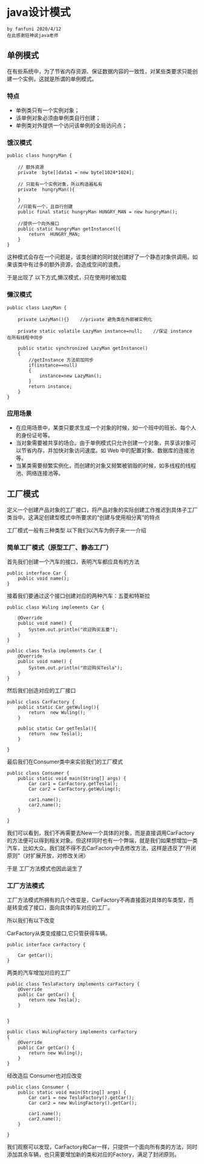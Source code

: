 # java设计模式
```
by fanfuni 2020/4/12
在此感谢狂神说java老师

```
## 单例模式
在有些系统中，为了节省内存资源、保证数据内容的一致性，对某些类要求只能创建一个实例，这就是所谓的单例模式。
### 特点
- 单例类只有一个实例对象；
- 该单例对象必须由单例类自行创建；
- 单例类对外提供一个访问该单例的全局访问点；

### 饿汉模式
```
public class hungryMan {
    
    // 额外资源
    private  byte[]data1 = new byte[1024*1024];

    // 只能有一个实例对象，所以构造器私有
    private  hungryMan(){

    }
    //只能有一个，且自行创建
    public final static hungryMan HUNGRY_MAN = new hungryMan();

    //提供一个向外接口
    public static hungryMan getInstance(){
        return  HUNGRY_MAN;
    }
}

```
这种模式会存在一个问题是，该类创建的同时就创建好了一个静态对象供调用。如果该类中有过多的额外资源，会造成空间的浪费。

于是出现了 以下方式,懒汉模式，只在使用时被加载
### 懒汉模式
```
public class LazyMan {

    private LazyMan(){}    //private 避免类在外部被实例化

    private static volatile LazyMan instance=null;    //保证 instance 在所有线程中同步
    
    public static synchronized LazyMan getInstance()
    {
        //getInstance 方法前加同步
        if(instance==null)
        {
            instance=new LazyMan();
        }
        return instance;
    }
}
```
### 应用场景
- 在应用场景中，某类只要求生成一个对象的时候，如一个班中的班长、每个人的身份证号等。
- 当对象需要被共享的场合。由于单例模式只允许创建一个对象，共享该对象可以节省内存，并加快对象访问速度。如 Web 中的配置对象、数据库的连接池等。
- 当某类需要频繁实例化，而创建的对象又频繁被销毁的时候，如多线程的线程池、网络连接池等。

## 工厂模式
定义一个创建产品对象的工厂接口，将产品对象的实际创建工作推迟到具体子工厂类当中。这满足创建型模式中所要求的“创建与使用相分离”的特点

工厂模式一般有三种类型 以下我们以汽车为例子来一一介绍

### 简单工厂模式（原型工厂、静态工厂）
首先我们创建一个汽车的接口，表明汽车都应具有的方法
```
public interface Car {
    public void name();
}
```
接着我们要通过这个接口创建对应的两种汽车：五菱和特斯拉
```
public class Wuling implements Car {

    @Override
    public void name() {
        System.out.println("欢迎购买五菱");
    }
}
```
```
public class Tesla implements Car {
    @Override
    public void name() {
        System.out.println("欢迎购买Tesla");
    }
}
```
然后我们创造对应的工厂接口
```
public class CarFactory {
    public static Car getWuling(){
        return  new Wuling();
    } 
    
    public static Car getTesla(){
        return  new Tesla();
    }
    
}
```
最后我们在Consumer类中来实验我们的工厂模式
```
public class Consumer {
    public static void main(String[] args) {
        Car car1 = CarFactory.getTesla();
        Car car2 = CarFactory.getWuling();

        car1.name();
        car2.name();
    }

}
```
我们可以看到，我们不再需要去New一个具体的对象，而是直接调用CarFactory的方法便可以得到相关对象。但这样同时也有一个弊端，就是我们如果想增加一类汽车，比如大众。我们就不得不去CarFactory中去修改方法，这样是违反了“开闭原则”（对扩展开放，对修改关闭）

于是 工厂方法模式也因此诞生了

### 工厂方法模式
工厂方法模式所拥有的几个改变是，CarFactory不再直接面对具体的车类型，而是转变成了接口，面向具体的车对应的工厂。

所以我们有以下改变

CarFactory从类变成接口,它只管获得车辆。
```
public interface carFactory {

    Car getCar();
}
```
两类的汽车增加对应的工厂
```
public class TeslaFactory implements carFactory {
    @Override
    public Car getCar() {
        return new Tesla();
    }


}
```
```
public class WulingFactory implements carFactory
{
    @Override
    public Car getCar() {
        return new Wuling();
    }
}

```

经改造后 Consumer也对应改变
```
public class Consumer {
    public static void main(String[] args) {
        Car car1 = new TeslaFactory().getCar();
        Car car2 = new WulingFactory().getCar();

        car1.name();
        car2.name();
    }

}
```
我们观察可以发现，CarFactory和Car一样，只提供一个面向所有类的方法，同时添加其余车辆，也只需要增加新的类和对应的Factory，满足了封闭原则。